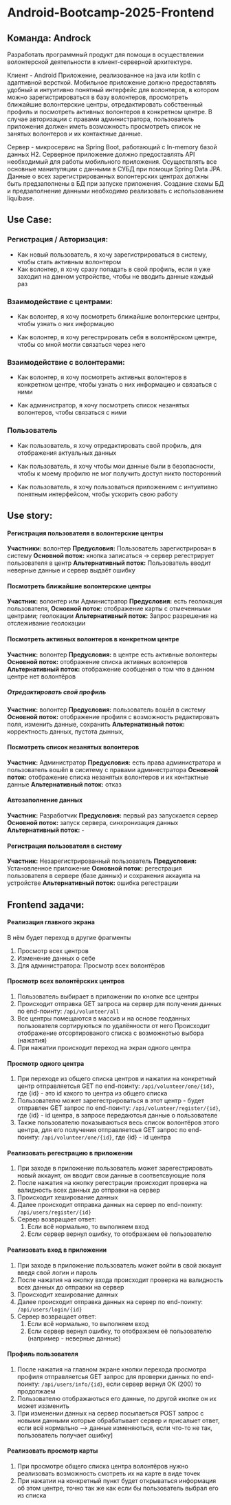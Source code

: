 # Android-Bootcamp-2025-Frontend

## Команда: Androck

Разработать программный продукт для помощи в осуществлении волонтерской деятельности в клиент-серверной архитектуре.

Клиент - Android Приложение, реализованное на java или kotlin с адаптивной версткой. Мобильное приложение должно предоставлять удобный и интуитивно понятный интерфейс для волонтеров, в котором можно зарегистрироваться в базу волонтеров, просмотреть ближайшие волонтерские центры, отредактировать собственный профиль и посмотреть активных волонтеров в конкретном центре. В случае авторизации с правами администратора, пользователь приложения должен иметь возможность просмотреть список не занятых волонтеров и их контактные данные.

Сервер - микросервис на Spring Boot, работающий с In-memory базой данных H2. Серверное приложение должно предоставлять API необходимый для работы мобильного приложения. Осуществлять все основные манипуляции с данными в СУБД при помощи Spring Data JPA. Данные о всех зарегистрированных волонтерских центрах должны быть предзаполнены в БД при запуске приложения. Создание схемы БД и предзаполнение данными необходимо реализовать с использованием liquibase.



## Use Case:

### Регистрация / Авторизация:

- Как новый пользователь, я хочу зарегистрироваться в систему, чтобы стать активным волонтером
- Как волонтер, я хочу сразу попадать в свой профиль, если я уже заходил на данном устройстве, чтобы не вводить данные каждый раз

### Взаимодействие с центрами:

- Как волонтер, я хочу посмотреть ближайшие волонтерские центры, чтобы узнать о них информацию

- Как волонтер, я хочу регестрировать себя в волонтёрском центре, чтобы со мной могли связаться через него

### Взаимодействие с волонтерами:

- Как волонтер, я хочу посмотреть активных волонтеров в конкретном центре, чтобы узнать о них информацию и связаться с ними

- Как администратор, я хочу посмотреть список незанятых волонтеров, чтобы связаться с ними

### Пользователь

- Как пользователь, я хочу отредактировать свой профиль, для отображения актуальных данных

- Как пользователь, я хочу чтобы мои данные были в безопасности, чтобы к моему профилю не мог получить доступ никто посторонний

- Как пользователь, я хочу пользоваться приложением с интуитивно понятным интерфейсом, чтобы ускорить свою работу





## Use story:

#### Регистрация пользователя в волонтерские центры

**Участники:** волонтер
**Предусловия:** Пользователь зарегистрирован в систему
**Основной поток:**  кнопка записаться -> сервер регестрирует пользователя в центр
**Альтернативный поток:** Пользователь вводит неверные данные и сервер выдаёт ошибку

####  Посмотреть ближайшие волонтерские центры

**Участник:** волонтер или Администратор
**Предусловия:** есть геолокация пользователя, 
**Основной поток:** отображение карты с отмеченными центрами; геолокации
**Альтернативный поток:** Запрос разрешения на отслеживание геолокации

#### Посмотреть активных волонтеров в конкретном центре

**Участник:** волонтер
**Предусловия:** в центре есть активные волонтеры
**Основной поток:** отображение списка активных волонтеров 
**Альтернативный поток:** отображение сообщения о том что в данном центре нет волонтёров

##### Отредактировать свой профиль

**Участник:** волонтер
**Предусловия:** пользователь вошёл в систему
**Основной поток:** отображение профиля с возможность редактировать поля, изменить данные, сохранить
**Альтернативный поток:** корректность данных, пустота дынных,

#### Посмотреть список незанятых волонтеров

**Участник:** Администратор
**Предусловия:** есть права администратора и пользователь вошёл в сиситему с правами админестратора 
**Основной поток:** отображение  списка незанятых волонтеров и их контактные данные
**Альтернативный поток:** отказ

#### Автозаполнение данных

**Участник:** Разработчик
**Предусловия:** первый раз запускается сервер
**Основной поток:** запуск сервера, синхронизация данных
**Альтернативный поток:** -

#### Регистрация пользователя в систему

**Участник:** Незарегистрированный пользователь
**Предусловия:** Установленное приложение
**Основной поток:** регестрация пользователя в сервере (базе данных) и сохранения аккаунта на устройстве
**Альтернативный поток:** ошибка регестрации



## Frontend задачи:

#### Реализация главного экрана

В нём будет переход в другие фрагменты 

1. Просмотр всех центров
2. Изменение данных о себе
3. Для администратора: Просмотр всех волонтёров

#### Просмотр всех волонтёрских центров

1. Пользователь выбирает в приложении по кнопке все центры
2. Происходит отправка GET запроса на сервер для получения данных по end-поинту: `/api/volunteer/all`
3. Все центры помещаются в массив и на основе геоданных пользователя сортируються по удалённости от него Происходит отображение отсортированого списка с возможнотью выбора (нажатия)
4. При нажатии происходит переход на экран одного центра

#### Просмотр одного центра

1. При переходе из общего списка центров и нажатии на конкретный центр отправляетсья GET по end-поинту: `/api/volunteer/one/{id}`, где {id} - это id какого то центра из общего списка
2. Пользователю может зарегестрироваться в этот центр - будет отправлен GET запрос по end-поинту: `/api/volunteer/register/{id}`, где {id} - id центра, в запросе передаютсья данные о пользователе
3. Также пользователю показываються весь список волонтёров этого центра, для его получения отправляетсья GET запрос по end-поинту: `/api/volunteer/one/{id}`, где {id} - id центра

#### Реализовать регестрацию в приложении

1. При заходе в приложение пользователь может зарегестрировать новый аккаунт, он вводит свои данные в соответсвующие поля
2. После нажатия на кнопку регестрации происходит проверка на валидность всех данных до отправки на сервер
3. Происходит хеширование данных
4. Далее происходит отправка данных на сервер по end-поинту: `/api/users/register/{id}`
5. Сервер возвращает ответ:
   1. Если всё нормально, то выполняем вход
   2. Если сервер вернул ошибку, то отображаем её пользователю

#### Реализовать вход  в приложении

1. При заходе в приложение пользователь может войти в свой аккаунт введя свой логин и пароль
2. После нажатия на кнопку входа происходит проверка на валидность всех данных до отправки на сервер
3. Происходит хеширование данных
4. Далее происходит отправка данных на сервер по end-поинту: `/api/users/login/{id}`
5. Сервер возвращает ответ:
   1. Если всё нормально, то выполняем вход
   2. Если сервер вернул ошибку, то отображаем её пользователю (например - неверные данные)

#### Профиль пользователя

1. После нажатия на главном экране кнопки перехода просмотра профиля отправляетсья GET запрос для проверки данных по end-поинту: `/api/users/info/{id}`, если сервер вернул OK (200) то продолжаем
2. Пользователю отображаються его данные, по другой кнопке он их может иззменить
3. При изменении данных на сервер посылаеться POST запрос с новыми данными которые обрабатывает сервер и присалыет ответ, если всё нормально --> данные изменяються, если что-то не так, пользователь получает ошибку]

#### Реализовать просмотр карты

1. При просмотре общего списка центра волонтёров нужно реализовать возможность смотреть их на карте в виде точек
2. При нажатии на конкретный пункт будет открываться информация об этом центре, точно так же как если бы пользователь выбрал его из списка